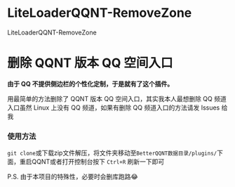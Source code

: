 # LiteLoaderQQNT-RemoveZone
LiteLoaderQQNT-RemoveZone

# 删除 QQNT 版本 QQ 空间入口

**由于 QQ 不提供侧边栏的个性化定制，于是就有了这个插件。**

用最简单的方法删除了 QQNT 版本 QQ 空间入口，其实我本人最想删除 QQ 频道入口虽然 Linux 上没有 QQ 频道，如果有删除 QQ 频道入口的方法请发 Issues 给我

### 使用方法
`git clone`或下载zip文件解压，将文件夹移动至`BetterQQNT数据目录/plugins/`下面，重启QQNT或者打开控制台按下 `Ctrl+R` 刷新一下即可


P.S. 由于本项目的特殊性，必要时会删库跑路😂
